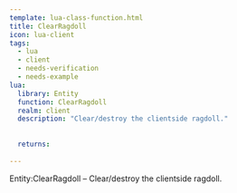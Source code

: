```yaml
---
template: lua-class-function.html
title: ClearRagdoll
icon: lua-client
tags:
  - lua
  - client
  - needs-verification
  - needs-example
lua:
  library: Entity
  function: ClearRagdoll
  realm: client
  description: "Clear/destroy the clientside ragdoll."
  
  
  returns:
    
---
```


<div class="lua__search__keywords">
Entity:ClearRagdoll &#x2013; Clear/destroy the clientside ragdoll.
</div>
